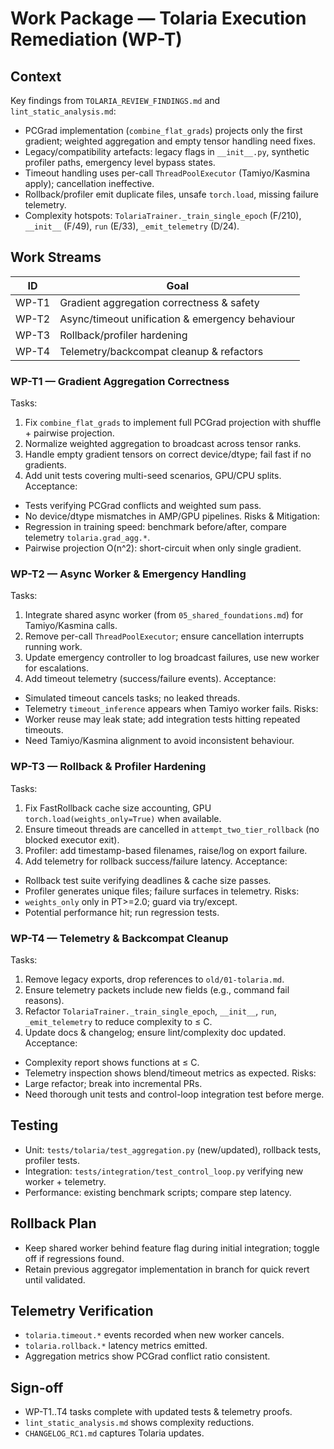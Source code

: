 # Work Package — Tolaria Execution Remediation (WP-T)

## Context
Key findings from `TOLARIA_REVIEW_FINDINGS.md` and `lint_static_analysis.md`:
- PCGrad implementation (`combine_flat_grads`) projects only the first gradient; weighted aggregation and empty tensor handling need fixes.
- Legacy/compatibility artefacts: legacy flags in `__init__.py`, synthetic profiler paths, emergency level bypass states.
- Timeout handling uses per-call `ThreadPoolExecutor` (Tamiyo/Kasmina apply); cancellation ineffective.
- Rollback/profiler emit duplicate files, unsafe `torch.load`, missing failure telemetry.
- Complexity hotspots: `TolariaTrainer._train_single_epoch` (F/210), `__init__` (F/49), `run` (E/33), `_emit_telemetry` (D/24).

## Work Streams
| ID | Goal |
|----|------|
| WP-T1 | Gradient aggregation correctness & safety |
| WP-T2 | Async/timeout unification & emergency behaviour |
| WP-T3 | Rollback/profiler hardening |
| WP-T4 | Telemetry/backcompat cleanup & refactors |

### WP-T1 — Gradient Aggregation Correctness
Tasks:
1. Fix `combine_flat_grads` to implement full PCGrad projection with shuffle + pairwise projection.
2. Normalize weighted aggregation to broadcast across tensor ranks.
3. Handle empty gradient tensors on correct device/dtype; fail fast if no gradients.
4. Add unit tests covering multi-seed scenarios, GPU/CPU splits.
Acceptance:
- Tests verifying PCGrad conflicts and weighted sum pass.
- No device/dtype mismatches in AMP/GPU pipelines.
Risks & Mitigation:
- Regression in training speed: benchmark before/after, compare telemetry `tolaria.grad_agg.*`.
- Pairwise projection O(n^2): short-circuit when only single gradient.

### WP-T2 — Async Worker & Emergency Handling
Tasks:
1. Integrate shared async worker (from `05_shared_foundations.md`) for Tamiyo/Kasmina calls.
2. Remove per-call `ThreadPoolExecutor`; ensure cancellation interrupts running work.
3. Update emergency controller to log broadcast failures, use new worker for escalations.
4. Add timeout telemetry (success/failure events).
Acceptance:
- Simulated timeout cancels tasks; no leaked threads.
- Telemetry `timeout_inference` appears when Tamiyo worker fails.
Risks:
- Worker reuse may leak state; add integration tests hitting repeated timeouts.
- Need Tamiyo/Kasmina alignment to avoid inconsistent behaviour.

### WP-T3 — Rollback & Profiler Hardening
Tasks:
1. Fix FastRollback cache size accounting, GPU `torch.load(weights_only=True)` when available.
2. Ensure timeout threads are cancelled in `attempt_two_tier_rollback` (no blocked executor exit).
3. Profiler: add timestamp-based filenames, raise/log on export failure.
4. Add telemetry for rollback success/failure latency.
Acceptance:
- Rollback test suite verifying deadlines & cache size passes.
- Profiler generates unique files; failure surfaces in telemetry.
Risks:
- `weights_only` only in PT>=2.0; guard via try/except.
- Potential performance hit; run regression tests.

### WP-T4 — Telemetry & Backcompat Cleanup
Tasks:
1. Remove legacy exports, drop references to `old/01-tolaria.md`.
2. Ensure telemetry packets include new fields (e.g., command fail reasons).
3. Refactor `TolariaTrainer._train_single_epoch`, `__init__`, `run`, `_emit_telemetry` to reduce complexity to ≤ C.
4. Update docs & changelog; ensure lint/complexity doc updated.
Acceptance:
- Complexity report shows functions at ≤ C.
- Telemetry inspection shows blend/timeout metrics as expected.
Risks:
- Large refactor; break into incremental PRs.
- Need thorough unit tests and control-loop integration test before merge.

## Testing
- Unit: `tests/tolaria/test_aggregation.py` (new/updated), rollback tests, profiler tests.
- Integration: `tests/integration/test_control_loop.py` verifying new worker + telemetry.
- Performance: existing benchmark scripts; compare step latency.

## Rollback Plan
- Keep shared worker behind feature flag during initial integration; toggle off if regressions found.
- Retain previous aggregator implementation in branch for quick revert until validated.

## Telemetry Verification
- `tolaria.timeout.*` events recorded when new worker cancels.
- `tolaria.rollback.*` latency metrics emitted.
- Aggregation metrics show PCGrad conflict ratio consistent.

## Sign-off
- WP-T1..T4 tasks complete with updated tests & telemetry proofs.
- `lint_static_analysis.md` shows complexity reductions.
- `CHANGELOG_RC1.md` captures Tolaria updates.
